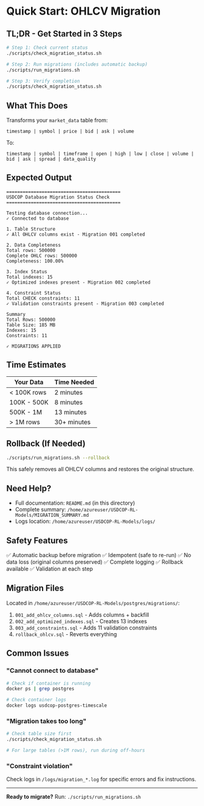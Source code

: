 # Quick Start: OHLCV Migration

## TL;DR - Get Started in 3 Steps

```bash
# Step 1: Check current status
./scripts/check_migration_status.sh

# Step 2: Run migrations (includes automatic backup)
./scripts/run_migrations.sh

# Step 3: Verify completion
./scripts/check_migration_status.sh
```

## What This Does

Transforms your `market_data` table from:
```
timestamp | symbol | price | bid | ask | volume
```

To:
```
timestamp | symbol | timeframe | open | high | low | close | volume | bid | ask | spread | data_quality
```

## Expected Output

```
==========================================
USDCOP Database Migration Status Check
==========================================

Testing database connection...
✓ Connected to database

1. Table Structure
✓ All OHLCV columns exist - Migration 001 completed

2. Data Completeness
Total rows: 500000
Complete OHLC rows: 500000
Completeness: 100.00%

3. Index Status
Total indexes: 15
✓ Optimized indexes present - Migration 002 completed

4. Constraint Status
Total CHECK constraints: 11
✓ Validation constraints present - Migration 003 completed

Summary
Total Rows: 500000
Table Size: 185 MB
Indexes: 15
Constraints: 11

✓ MIGRATIONS APPLIED
```

## Time Estimates

| Your Data | Time Needed |
|-----------|-------------|
| < 100K rows | 2 minutes |
| 100K - 500K | 8 minutes |
| 500K - 1M | 13 minutes |
| > 1M rows | 30+ minutes |

## Rollback (If Needed)

```bash
./scripts/run_migrations.sh --rollback
```

This safely removes all OHLCV columns and restores the original structure.

## Need Help?

- Full documentation: `README.md` (in this directory)
- Complete summary: `/home/azureuser/USDCOP-RL-Models/MIGRATION_SUMMARY.md`
- Logs location: `/home/azureuser/USDCOP-RL-Models/logs/`

## Safety Features

✅ Automatic backup before migration
✅ Idempotent (safe to re-run)
✅ No data loss (original columns preserved)
✅ Complete logging
✅ Rollback available
✅ Validation at each step

## Migration Files

Located in `/home/azureuser/USDCOP-RL-Models/postgres/migrations/`:

1. `001_add_ohlcv_columns.sql` - Adds columns + backfill
2. `002_add_optimized_indexes.sql` - Creates 13 indexes
3. `003_add_constraints.sql` - Adds 11 validation constraints
4. `rollback_ohlcv.sql` - Reverts everything

## Common Issues

### "Cannot connect to database"
```bash
# Check if container is running
docker ps | grep postgres

# Check container logs
docker logs usdcop-postgres-timescale
```

### "Migration takes too long"
```bash
# Check table size first
./scripts/check_migration_status.sh

# For large tables (>1M rows), run during off-hours
```

### "Constraint violation"
Check logs in `/logs/migration_*.log` for specific errors and fix instructions.

---

**Ready to migrate?** Run: `./scripts/run_migrations.sh`
